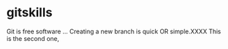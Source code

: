 # gitskills
Git is free software ...
Creating a new branch is quick OR simple.XXXX
This is the second one,
